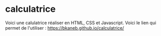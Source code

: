 # calculatrice 
Voici une calulatrice réaliser en HTML, CSS et Javascript.
Voici le lien qui permet de l'utiliser : https://bkaneb.github.io/calculatrice/
